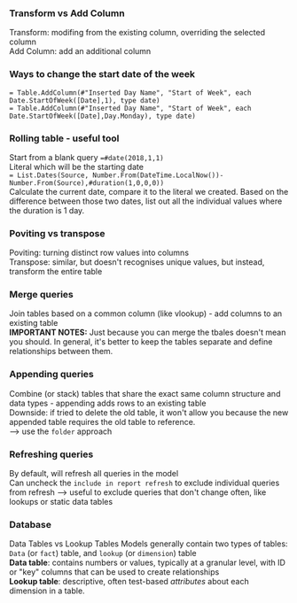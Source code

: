 ### Transform vs Add Column
Transform: modifing from the existing column, overriding the selected column\
Add Column: add an additional column

### Ways to change the start date of the week
```
= Table.AddColumn(#"Inserted Day Name", "Start of Week", each Date.StartOfWeek([Date],1), type date)
= Table.AddColumn(#"Inserted Day Name", "Start of Week", each Date.StartOfWeek([Date],Day.Monday), type date)
```

### Rolling table - useful tool
Start from a blank query   `=#date(2018,1,1)`\
Literal which will be the starting date\
`= List.Dates(Source, Number.From(DateTime.LocalNow())-Number.From(Source),#duration(1,0,0,0))`\
Calculate the current date, compare it to the literal we created. Based on the difference between those two dates, list out all the individual values where the duration is 1 day.

### Poviting vs transpose
Poviting: turning distinct row values into columns\
Transpose: similar, but doesn't recognises unique values, but instead, transform the entire table

### Merge queries
Join tables based on a common column (like vlookup) - add columns to an existing table\
**IMPORTANT NOTES:**
Just because you can merge the tbales doesn't mean you should. In general, it's better to keep the tables separate and define relationships between them.

### Appending queries
Combine (or stack) tables that share the exact same column structure and data types - appending adds rows to an existing table\
Downside: if tried to delete the old table, it won't allow you because the new appended table requires the old table to reference.\
--> use the `folder` approach

### Refreshing queries
By default, will refresh all queries in the model\
Can uncheck the `include in report refresh` to exclude individual queries from refresh --> useful to exclude queries that don't change often, like lookups or static data tables

### Database
Data Tables vs Lookup Tables
Models generally contain two types of tables: `Data` (or `fact`) table, and `lookup` (or `dimension`) table\
**Data table**: contains numbers or values, typically at a granular level, with ID or "key" columns that can be used to create relationships\
**Lookup table**: descriptive, often test-based *attributes* about each dimension in a table.
